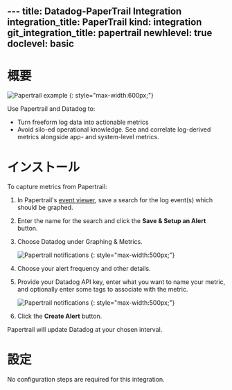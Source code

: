 --- title: Datadog-PaperTrail Integration integration_title: PaperTrail kind: integration git_integration_title: papertrail newhlevel: true
doclevel: basic
---
# 概要

![Papertrail example](/static/images/papertrailexample.png) {: style="max-width:600px;"}

Use Papertrail and Datadog to:

  * Turn freeform log data into actionable metrics
  * Avoid silo-ed operational knowledge. See and correlate log-derived metrics alongside app- and system-level metrics.

# インストール

To capture metrics from Papertrail:

1.  In Papertrail's [event viewer](https://papertrailapp.com/events), save a search for the log event(s) which should be graphed.
1.  Enter the name for the search and click the **Save & Setup an Alert** button.
1.  Choose Datadog under Graphing & Metrics.

    ![Papertrail notifications](/static/images/papertrailnotify.png) {: style="max-width:500px;"}

1.  Choose your alert frequency and other details.
1.  Provide your Datadog API key, enter what you want to name your metric, and optionally enter some tags to associate with the metric.

    ![Papertrail notifications](/static/images/papertraildetails.png) {: style="max-width:500px;"}

1.  Click the **Create Alert** button.

Papertrail will update Datadog at your chosen interval.

# 設定

No configuration steps are required for this integration.

